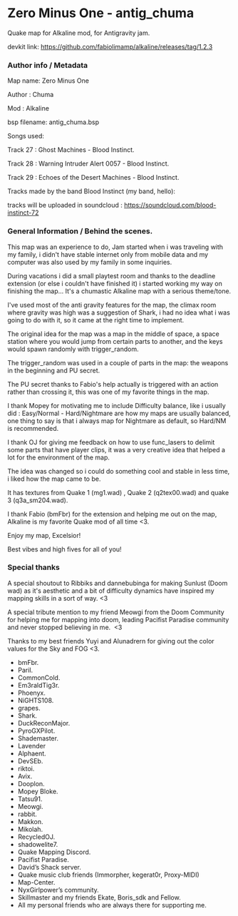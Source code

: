 # Zero Minus One - antig_chuma
Quake map for Alkaline mod, for Antigravity jam.

devkit link: https://github.com/fabiolimamp/alkaline/releases/tag/1.2.3


### Author info / Metadata

Map name: Zero Minus One

Author : Chuma

Mod : Alkaline

bsp filename: antig_chuma.bsp

Songs used: 

Track 27 : Ghost Machines - Blood Instinct.


Track 28 : Warning Intruder Alert 0057 - Blood Instinct.


Track 29 : Echoes of the Desert Machines - Blood Instinct.


Tracks made by the band Blood Instinct (my band, hello):


tracks will be uploaded in soundcloud : https://soundcloud.com/blood-instinct-72


### General Information / Behind the scenes.

This map was an experience to do, Jam started when i was traveling with my family, i didn't have stable internet only from mobile data and my computer was also used by my family in some inquiries.

During vacations i did a small playtest room and thanks to the deadline extension (or else i couldn't have finished it) i started working my way on finishing the map... It's a chumastic Alkaline map with a serious theme/tone.

I've used most of the anti gravity features for the map, the climax room where gravity was high was a suggestion of Shark, i had no idea what i was going to do with it, so it came at the right time to implement.

The original idea for the map was a map in the middle of space, a space station where you would jump from certain parts to another, and the keys would spawn randomly with trigger_random.

The trigger_random was used in a couple of parts in the map: the weapons in the beginning and PU secret.

The PU secret thanks to Fabio's help actually is triggered with an action rather than crossing it, this was one of my favorite things in the map.

I thank Mopey for motivating me to include Difficulty balance, like i usually did : Easy/Normal - Hard/Nightmare are how my maps are usually balanced, one thing to say is that i always map for Nightmare as default, so Hard/NM is recommended.

I thank OJ for giving me feedback on how to use func_lasers to delimit some parts that have player clips, it was a very creative idea that helped a lot for the environment of the map.

The idea was changed so i could do something cool and stable in less time, i liked how the map came to be.

It has textures from Quake 1 (mg1.wad) , Quake 2 (q2tex00.wad) and quake 3 (q3a_sm204.wad).

I thank Fabio (bmFbr) for the extension and helping me out on the map, Alkaline is my favorite Quake mod of all time <3.

Enjoy my map, Excelsior!


Best vibes and high fives for all of you!


### Special thanks

A special shoutout to Ribbiks and dannebubinga for making Sunlust (Doom wad) as it's aesthetic and a bit of difficulty dynamics have inspired my mapping skills in a sort of way. <3

A special tribute mention to my friend Meowgi from the Doom Community for helping me for mapping into doom, leading Pacifist Paradise community and never stopped believing in me.  <3

Thanks to my best friends Yuyi and Alunadrern for giving out the color values for the Sky and FOG <3.

- bmFbr.
- Paril.
- CommonCold.
- Em3raldTig3r.
- Phoenyx.
- NiGHTS108.
- grapes.
- Shark.
- DuckReconMajor.
- PyroGXPilot.
- Shademaster.
- Lavender
- Alphaent.
- DevSEb.
- riktoi.
- Avix.
- Dooplon.
- Mopey Bloke.
- Tatsu91.
- Meowgi.
- rabbit.
- Makkon.
- Mikolah.
- RecycledOJ.
- shadowelite7.
- Quake Mapping Discord.
- Pacifist Paradise.
- David’s Shack server.
- Quake music club friends (Immorpher, kegerat0r, Proxy-MIDI)
- Map-Center.
- NyxGirlpower’s community.
- Skillmaster and my friends Ekate, Boris_sdk and Fellow.
- All my personal friends who are always there for supporting me.
